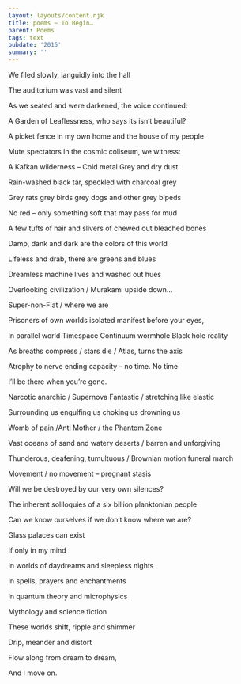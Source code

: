 ```yaml
---
layout: layouts/content.njk
title: poems ~ To Begin…
parent: Poems
tags: text
pubdate: '2015'
summary: ''
---
```


We filed slowly, languidly into the hall

The auditorium was vast and silent

As we seated and were darkened, the voice continued:



A Garden of Leaflessness, who says its isn’t beautiful?

A picket fence in my own home and the house of my people

Mute spectators in the cosmic coliseum, we witness:



A Kafkan wilderness – Cold metal Grey and dry dust

Rain-washed black tar, speckled with charcoal grey

Grey rats grey birds grey dogs and other grey bipeds

No red – only something soft that may pass for mud

A few tufts of hair and slivers of chewed out bleached bones



Damp, dank and dark are the colors of this world

Lifeless and drab, there are greens and blues

Dreamless machine lives and washed out hues



Overlooking civilization / Murakami upside down…

Super-non-Flat / where we are

Prisoners of own worlds isolated manifest before your eyes,

In parallel world Timespace Continuum wormhole Black hole reality

As breaths compress / stars die / Atlas, turns the axis

Atrophy to nerve ending capacity – no time. No time

I’ll be there when you’re gone.



Narcotic anarchic / Supernova Fantastic / stretching like elastic

Surrounding us engulfing us choking us drowning us

Womb of pain /Anti Mother / the Phantom Zone

Vast oceans of sand and watery deserts / barren and unforgiving

Thunderous, deafening, tumultuous / Brownian motion funeral march

Movement / no movement – pregnant stasis



Will we be destroyed by our very own silences?

The inherent soliloquies of a six billion planktonian people

Can we know ourselves if we don’t know where we are?



Glass palaces can exist

If only in my mind

In worlds of daydreams and sleepless nights

In spells, prayers and enchantments

In quantum theory and microphysics

Mythology and science fiction

These worlds shift, ripple and shimmer

Drip, meander and distort

Flow along from dream to dream,

And I move on.
